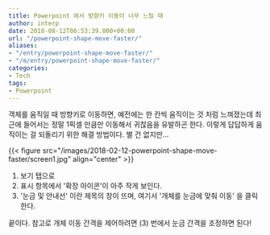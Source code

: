 ```yaml
---
title: Powerpoint 에서 방향키 이동이 너무 느릴 때
author: interp
date: 2018-08-12T06:53:39.000+00:00
url: "/powerpoint-shape-move-faster/"
aliases: 
- "/entry/powerpoint-shape-move-faster/"
- "/m/entry/powerpoint-shape-move-faster/"
categories:
- Tech
tags:
- Powerpoint
---
```

객체를 움직일 때 방향키로 이동하면, 예전에는 한 칸씩 움직이는 것 처럼 느껴졌는데 최근에 들어서는 정말 1픽셀 만큼만 이동해서 귀찮음을 유발하곤 한다. 이렇게 답답하게 움직이는 걸 되돌리기 위한 해결 방법이다. 별 건 없지만...

{{< figure src="/images/2018-02-12-powerpoint-shape-move-faster/screen1.jpg" align="center" >}}

1. 보기 탭으로
2. 표시 항목에서 '확장 아이콘'이 아주 작게 보인다.
3. '눈금 및 안내선' 이란 제목의 창이 뜨며, 여기서 '개체를 눈금에 맞춰 이동' 을 클릭한다.

끝이다. 참고로 개체 이동 간격을 제어하려면 (3) 번에서 눈금 간격을 조정하면 된다!